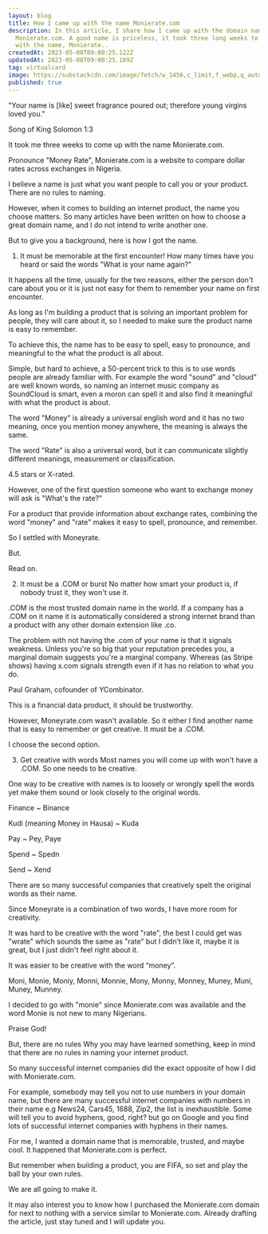 ```yaml
---
layout: blog
title: How I came up with the name Monierate.com
description: In this article, I share how I came up with the domain name
  Monierate.com. A good name is priceless, it took three long weeks to come up
  with the name, Monierate..
createdAt: 2023-05-08T09:00:25.122Z
updatedAt: 2023-05-08T09:00:25.189Z
tag: virtualcard
image: https://substackcdn.com/image/fetch/w_1456,c_limit,f_webp,q_auto:good,fl_progressive:steep/https%3A%2F%2Fsubstack-post-media.s3.amazonaws.com%2Fpublic%2Fimages%2Fc6f0fa53-a481-49f2-b657-3f4aa15ebb3c_845x233.png
published: true
---
```

"Your name is [like] sweet fragrance poured out; therefore young virgins loved you."

Song of King Solomon 1:3

It took me three weeks to come up with the name Monierate.com.

Pronounce "Money Rate", Monierate.com is a website to compare dollar rates across exchanges in Nigeria.

I believe a name is just what you want people to call you or your product. There are no rules to naming.

However, when it comes to building an internet product, the name you choose matters. So many articles have been written on how to choose a great domain name, and I do not intend to write another one.

But to give you a background, here is how I got the name.

1. It must be memorable at the first encounter!
How many times have you heard or said the words "What is your name again?"

It happens all the time, usually for the two reasons, either the person don't care about you or it is just not easy for them to remember your name on first encounter.

As long as I'm building a product that is solving an important problem for people, they will care about it, so I needed to make sure the product name is easy to remember.

To achieve this, the name has to be easy to spell, easy to pronounce, and meaningful to the what the product is all about.

Simple, but hard to achieve, a 50-percent trick to this is to use words people are already familiar with. For example the word "sound" and "cloud" are well known words, so naming an internet music company as SoundCloud is smart, even a moron can spell it and also find it meaningful with what the product is about.

The word "Money" is already a universal english word and it has no two meaning, once you mention money anywhere, the meaning is always the same.

The word "Rate" is also a universal word, but it can communicate slightly different meanings, measurement or classification.

4.5 stars or X-rated.

However, one of the first question someone who want to exchange money will ask is "What's the rate?"

For a product that provide information about exchange rates, combining the word "money" and "rate" makes it easy to spell, pronounce, and remember.

So I settled with Moneyrate.

But.

Read on.

2. It must be a .COM or burst
No matter how smart your product is, if nobody trust it, they won't use it.

.COM is the most trusted domain name in the world. If a company has a .COM on it name it is automatically considered a strong internet brand than a product with any other domain extension like .co.

The problem with not having the .com of your name is that it signals weakness. Unless you're so big that your reputation precedes you, a marginal domain suggests you're a marginal company. Whereas (as Stripe shows) having x.com signals strength even if it has no relation to what you do.

Paul Graham, cofounder of YCombinator.

This is a financial data product, it should be trustworthy.

However, Moneyrate.com wasn't available. So it either I find another name that is easy to remember or get creative. It must be a .COM.

I choose the second option.

3. Get creative with words
Most names you will come up with won't have a .COM. So one needs to be creative.

One way to be creative with names is to loosely or wrongly spell the words yet make them sound or look closely to the original words.

Finance ~ Binance

Kudi (meaning Money in Hausa) ~ Kuda

Pay ~ Pey, Paye

Spend ~ Spedn

Send ~ Xend

There are so many successful companies that creatively spelt the original words as their name.

Since Moneyrate is a combination of two words, I have more room for creativity.

It was hard to be creative with the word "rate", the best I could get was "wrate" which sounds the same as "rate" but I didn’t like it, maybe it is great, but I just didn't feel right about it.

It was easier to be creative with the word “money”.


Moni, Monie, Moniy, Monni, Monnie, Mony, Monny, Monney, Muney, Muni, Muney, Munney.

I decided to go with "monie" since Monierate.com was available and the word Monie is not new to many Nigerians.

Praise God!

But, there are no rules
Why you may have learned something, keep in mind that there are no rules in naming your internet product.

So many successful internet companies did the exact opposite of how I did with Monierate.com.

For example, somebody may tell you not to use numbers in your domain name, but there are many successful internet companies with numbers in their name e.g News24, Cars45, 1688, Zip2, the list is inexhaustible. Some will tell you to avoid hyphens, good, right? but go on Google and you find lots of successful internet companies with hyphens in their names.

For me, I wanted a domain name that is memorable, trusted, and maybe cool. It happened that Monierate.com is perfect.

But remember when building a product, you are FIFA, so set and play the ball by your own rules.

We are all going to make it.

It may also interest you to know how I purchased the Monierate.com domain for next to nothing with a service similar to Monierate.com. Already drafting the article, just stay tuned and I will update you.